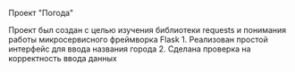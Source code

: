 Проект "Погода"

Проект был создан с целью изучения библиотеки requests и понимания работы микросервисного фреймворка Flask
    1. Реализован простой интерфейс для ввода названия города
    2. Сделана проверка на корректность ввода данных
